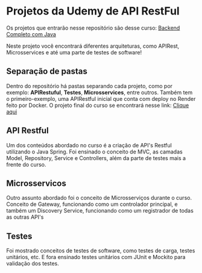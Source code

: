 <h1>Projetos da Udemy de API RestFul</h1>

Os projetos que entrarão nesse repositório são desse curso: <a href="https://www.udemy.com/share/105lyK3@vbC3ZS1FXl5aahG4xKpYXnuJooLtXGkbd0Q-d9Nmm6sjLNEDdE-oDciYSHQnarGKgw==/" target="_blank"> Backend Completo com Java</a>

Neste projeto você encontrará diferentes arquiteturas, como APIRest, Microsservices e até uma parte de testes de software!

<h2>Separação de pastas</h2>

<p>Dentro do repositório há pastas separando cada projeto, como por exemplo: <b>APIRestuful</b>, <b>Testes</b>, <b>Microsservices</b>, entre outros. Também tem o primeiro-exemplo, uma APIRestful inicial que conta com deploy no Render feito por Docker. O projeto final do curso se encontrará nesse link: <a href="#">Clique aqui</a></p>

<h2>API Restful</h2>

<p>Um dos conteúdos abordado no curso é a criação de API's Restful utilizando o Java Spring. Foi ensinado o conceito de MVC, as camadas Model, Repository, Service e Controllers, além da parte de testes mais a frente do curso.</p>

<h2>Microsservicos</h2>

<p>Outro assunto abordado foi o conceito de Microsserviços durante o curso. Conceito de Gateway, funcionando como um controlador principal, e também um Discovery Service, funcionando como um registrador de todas as outras API's</p>

<h2>Testes</h2>

<p>Foi mostrado conceitos de testes de software, como testes de carga, testes unitários, etc. E fora ensinado testes unitários com JUnit e Mockito para validação dos testes.</p>
